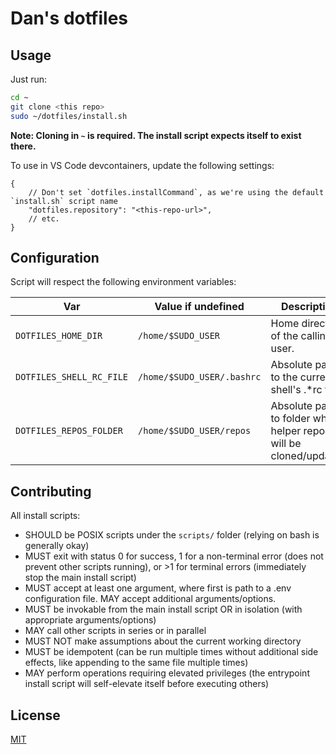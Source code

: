 # Dan's dotfiles

## Usage

Just run:

```sh
cd ~
git clone <this repo>
sudo ~/dotfiles/install.sh
```

**Note: Cloning in `~` is required. The install script expects itself to exist there.**

To use in VS Code devcontainers, update the following settings:

```jsonc
{
    // Don't set `dotfiles.installCommand`, as we're using the default `install.sh` script name
    "dotfiles.repository": "<this-repo-url>",
    // etc.
}
```

## Configuration

Script will respect the following environment variables:

| Var | Value if undefined | Description
|--|--|--|
| `DOTFILES_HOME_DIR` | `/home/$SUDO_USER` | Home directory of the calling user.
| `DOTFILES_SHELL_RC_FILE` | `/home/$SUDO_USER/.bashrc` | Absolute path to the current shell's .*rc file.
| `DOTFILES_REPOS_FOLDER` | `/home/$SUDO_USER/repos` | Absolute path to folder where helper repos will be cloned/updated.

## Contributing

All install scripts:

- SHOULD be POSIX scripts under the `scripts/` folder (relying on bash is generally okay)
- MUST exit with status 0 for success, 1 for a non-terminal error (does not prevent other scripts running), or >1 for terminal errors (immediately stop the main install script)
- MUST accept at least one argument, where first is path to a .env configuration file. MAY accept additional arguments/options.
- MUST be invokable from the main install script OR in isolation (with appropriate arguments/options)
- MAY call other scripts in series or in parallel
- MUST NOT make assumptions about the current working directory
- MUST be idempotent (can be run multiple times without additional side effects, like appending to the same file multiple times)
- MAY perform operations requiring elevated privileges (the entrypoint install script will self-elevate itself before executing others)

## License

[MIT](./LICENSE)
